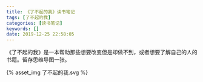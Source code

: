 ```yaml
---
title: 《了不起的我》读书笔记
tags: [了不起的我]
categories: [读书笔记]
keywords: []
date: 2019-12-25 22:58:05
---
```

《了不起的我》是一本帮助那些想要改变但是却做不到，或者想要了解自己的人的书籍。留存思维导图一张。
<!--more-->

{% asset_img 了不起的我.svg %}